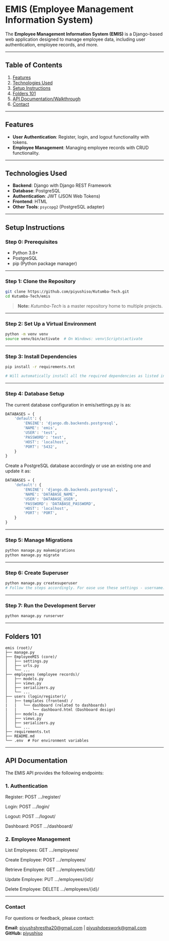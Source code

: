 # EMIS (Employee Management Information System)

The **Employee Management Information System (EMIS)** is a Django-based web application designed to manage employee data, including user authentication, employee records, and more.

---

## Table of Contents
1. [Features](#features)
2. [Technologies Used](#technologies-used)
3. [Setup Instructions](#setup-instructions)
4. [Folders 101](#folders-101)
5. [API Documentation/Walkthrough](#api-documentation)
6. [Contact](#contact)
---

## Features
- **User Authentication**: Register, login, and logout functionality with tokens.
- **Employee Management**: Managing employee records with CRUD functionality.

---

## Technologies Used
- **Backend**: Django with Django REST Framework
- **Database**: PostgreSQL
- **Authentication**: JWT (JSON Web Tokens)
- **Frontend**: HTML
- **Other Tools**: `psycopg2` (PostgreSQL adapter)

---

## Setup Instructions

### Step 0: Prerequisites
- Python 3.8+
- PostgreSQL
- pip (Python package manager)
---

### Step 1: Clone the Repository
```bash
git clone https://github.com/piyushiso/Kutumba-Tech.git
cd Kutumba-Tech/emis
```
> **Note:** *Kutumba-Tech* is a master repository home to multiple projects.
---

### Step 2: Set Up a Virtual Environment
```bash
python -m venv venv
source venv/bin/activate  # On Windows: venv\Scripts\activate
```
---

### Step 3: Install Dependencies
```bash
pip install -r requirements.txt 

# Will automatically install all the required dependencies as listed in the requirements.txt file.
```
---

### Step 4: Database Setup
The current database configuration in emis/settings.py is as:
```python
DATABASES = {
    'default': {
        'ENGINE': 'django.db.backends.postgresql',
        'NAME': 'emis',
        'USER': 'test',
        'PASSWORD': 'test',
        'HOST': 'localhost',
        'PORT': '5432',
    }
}
```
Create a PostgreSQL database accordingly or use an existing one and update it as:
```python
DATABASES = {
    'default': {
        'ENGINE': 'django.db.backends.postgresql',
        'NAME': 'DATABASE_NAME',
        'USER': 'DATABASE_USER',
        'PASSWORD': 'DATABASE_PASSWORD',
        'HOST': 'localhost',
        'PORT': 'PORT',
    }
}
```
---

### Step 5: Manage Migrations
```bash
python manage.py makemigrations
python manage.py migrate
```
---

### Step 6: Create Superuser
```bash
python manage.py createsuperuser
# Follow the steps accordingly. For ease use these settings - username: admin, email: admin@example.com, password: admin, value: y.
```
---

### Step 7: Run the Development Server
```bash
python manage.py runserver
```
---

## Folders 101
```
emis (root)/
├── manage.py
├── EmployeeMIS (core)/
│   ├── settings.py
│   ├── urls.py
│   └── ...
├── employees (employee records)/
│   ├── models.py
│   ├── views.py
│   ├── serializers.py
│   └── ...
├── users (login/register)/
│   ├── templates (frontend) /
|   |   └── dashboard (related to dashboards)
|   |       └── dashboard.html (Dashboard design)
│   ├── models.py
│   ├── views.py
│   ├── serializers.py
│   └── ...
├── requirements.txt
├── README.md
└── .env  # For environment variables
```
---
## API Documentation

The EMIS API provides the following endpoints:

### 1. Authentication

Register: POST .../register/

Login: POST .../login/

Logout: POST .../logout/

Dashboard: POST .../dashboard/

### 2. Employee Management

List Employees: GET .../employees/

Create Employee: POST .../employees/

Retrieve Employee: GET .../employees/{id}/

Update Employee: PUT .../employees/{id}/

Delete Employee: DELETE .../employees/{id}/

---

### Contact
For questions or feedback, please contact:


**Email:** piyushshrestha20@gmail.com | piyushdoeswork@gmail.com
**GitHub:** [piyushiso](https://github.com/piyushiso)